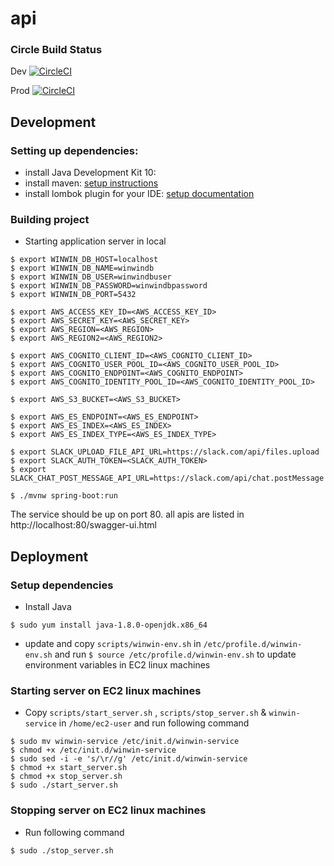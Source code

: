 # api

### Circle Build Status

Dev  [![CircleCI](https://circleci.com/gh/winwinwiki/api/tree/dev.svg?style=svg)](https://circleci.com/gh/winwinwiki/api/tree/dev)

Prod  [![CircleCI](https://circleci.com/gh/winwinwiki/api/tree/master.svg?style=svg)](https://circleci.com/gh/winwinwiki/api/tree/master)

## Development

### Setting up dependencies:

* install Java Development Kit 10:
* install maven: [setup instructions](https://maven.apache.org/install.html)
* install lombok plugin for your IDE: [setup documentation](https://projectlombok.org/setup/overview)

### Building project

* Starting application server in local

```
$ export WINWIN_DB_HOST=localhost
$ export WINWIN_DB_NAME=winwindb
$ export WINWIN_DB_USER=winwindbuser
$ export WINWIN_DB_PASSWORD=winwindbpassword
$ export WINWIN_DB_PORT=5432

$ export AWS_ACCESS_KEY_ID=<AWS_ACCESS_KEY_ID>
$ export AWS_SECRET_KEY=<AWS_SECRET_KEY>
$ export AWS_REGION=<AWS_REGION>
$ export AWS_REGION2=<AWS_REGION2>

$ export AWS_COGNITO_CLIENT_ID=<AWS_COGNITO_CLIENT_ID>
$ export AWS_COGNITO_USER_POOL_ID=<AWS_COGNITO_USER_POOL_ID>
$ export AWS_COGNITO_ENDPOINT=<AWS_COGNITO_ENDPOINT>
$ export AWS_COGNITO_IDENTITY_POOL_ID=<AWS_COGNITO_IDENTITY_POOL_ID>

$ export AWS_S3_BUCKET=<AWS_S3_BUCKET>

$ export AWS_ES_ENDPOINT=<AWS_ES_ENDPOINT>
$ export AWS_ES_INDEX=<AWS_ES_INDEX>
$ export AWS_ES_INDEX_TYPE=<AWS_ES_INDEX_TYPE>

$ export SLACK_UPLOAD_FILE_API_URL=https://slack.com/api/files.upload
$ export SLACK_AUTH_TOKEN=<SLACK_AUTH_TOKEN>
$ export SLACK_CHAT_POST_MESSAGE_API_URL=https://slack.com/api/chat.postMessage

$ ./mvnw spring-boot:run
```

The service should be up on port 80. all apis are listed in http://localhost:80/swagger-ui.html

## Deployment

### Setup dependencies

* Install Java

``` $ sudo yum install java-1.8.0-openjdk.x86_64 ```

* update and copy ```scripts/winwin-env.sh``` in ```/etc/profile.d/winwin-env.sh``` and run ```$ source /etc/profile.d/winwin-env.sh``` to update environment variables in EC2 linux machines

### Starting server on EC2 linux machines

* Copy ```scripts/start_server.sh``` , ``` scripts/stop_server.sh ``` & ``` winwin-service ``` in ```/home/ec2-user``` and run following command
 

```
$ sudo mv winwin-service /etc/init.d/winwin-service
$ chmod +x /etc/init.d/winwin-service
$ sudo sed -i -e 's/\r//g' /etc/init.d/winwin-service
$ chmod +x start_server.sh
$ chmod +x stop_server.sh
$ sudo ./start_server.sh
```

### Stopping server on EC2 linux machines

* Run following command

```
$ sudo ./stop_server.sh
```
